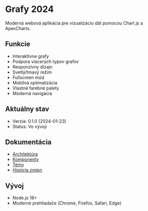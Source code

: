 # Grafy 2024

Moderná webová aplikácia pre vizualizáciu dát pomocou Chart.js a ApexCharts.

## Funkcie
- Interaktívne grafy
- Podpora viacerých typov grafov
- Responzívny dizajn
- Svetlý/tmavý režim
- Fullscreen mód
- Mobilná optimalizácia
- Vlastné farebné palety
- Moderná navigácia

## Aktuálny stav
- Verzia: 0.1.0 (2024-01-23)
- Status: Vo vývoji

## Dokumentácia
- [Architektúra](/docs/architecture.md)
- [Komponenty](/docs/components.md)
- [Témy](/docs/theming.md)
- [História zmien](/changes.md)

## Vývoj
- Node.js 18+
- Moderné prehliadače (Chrome, Firefox, Safari, Edge)
